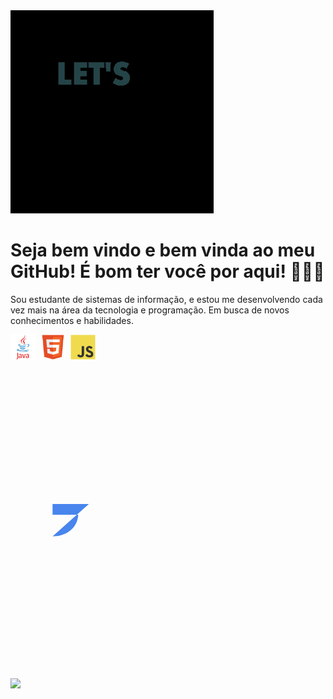 <img src = "giphy.gif" width= "325px">

# Seja bem vindo e bem vinda ao meu GitHub! É bom ter você por aqui! 👨‍💻🌐

Sou estudante de sistemas de informação, e estou me desenvolvendo cada vez mais na área da tecnologia e programação. Em busca de novos conhecimentos e habilidades.

<div>
  <img src="https://github.com/devicons/devicon/blob/master/icons/java/java-original-wordmark.svg" title="Java" alt="Java" width="40" height="40"/>&nbsp;
  <img src="https://github.com/devicons/devicon/blob/master/icons/html5/html5-original.svg" title="HTML5" alt="HTML" width="40" height="40"/>&nbsp;
  <img src="https://github.com/devicons/devicon/blob/master/icons/javascript/javascript-original.svg" title="JavaScript" alt="JavaScript" width="40" height="40"/>&nbsp;
  <svg xmlns="http://www.w3.org/2000/svg" viewBox="0 0 128 128"><path fill="#4885ed" d="M31.85 57.91H17.09v4.38h10.47c-.52 6.14-5.63 8.76-10.45 8.76a11.7 11.7 0 010-
</div>

<div>
<a href="https://www.linkedin.com/in/luiz-eduardo-xavier-de-almeida-b34a0222a/ target="_blank"><img src="https://img.shields.io/badge/-LinkedIn-%230077B5?style =for-the-badge&logo=linkedin&logoColor=black" target="_blank"></a>

</div>



